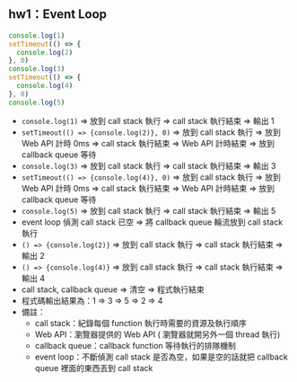 ## hw1：Event Loop

``` js
console.log(1)
setTimeout(() => {
  console.log(2)
}, 0)
console.log(3)
setTimeout(() => {
  console.log(4)
}, 0)
console.log(5)
```

- `console.log(1)` ⇒ 放到 call stack 執行 ⇒ call stack 執行結束 ⇒ 輸出 1
- `setTimeout(() => {console.log(2)}, 0)` ⇒ 放到 call stack 執行 ⇒ 放到 Web API 計時 0ms ⇒ call stack 執行結束 ⇒ Web API 計時結束 ⇒ 放到 callback queue 等待
- `console.log(3)` ⇒ 放到 call stack 執行 ⇒ call stack 執行結束 ⇒ 輸出 3
- `setTimeout(() => {console.log(4)}, 0)` ⇒ 放到 call stack 執行 ⇒ 放到 Web API 計時 0ms ⇒ call stack 執行結束 ⇒ Web API 計時結束 ⇒ 放到 callback queue 等待
- `console.log(5)` ⇒ 放到 call stack 執行 ⇒ call stack 執行結束 ⇒ 輸出 5
- event loop 偵測 call stack 已空 ⇒ 將 callback queue 輪流放到 call stack 執行
- `() => {console.log(2)}` ⇒ 放到 call stack 執行 ⇒ call stack 執行結束 ⇒ 輸出 2
- `() => {console.log(4)}` ⇒ 放到 call stack 執行 ⇒ call stack 執行結束 ⇒ 輸出 4
- call stack, callback queue ⇒ 清空 ⇒ 程式執行結束
- 程式碼輸出結果為：1 ⇒ 3 ⇒ 5 ⇒ 2 ⇒ 4
- 備註：
    - call stack：紀錄每個 function 執行時需要的資源及執行順序
    - Web API：瀏覽器提供的 Web API ( 瀏覽器就開另外一個 thread 執行)
    - callback queue：callback function 等待執行的排隊機制
    - event loop：不斷偵測 call stack 是否為空，如果是空的話就把 callback queue 裡面的東西丟到 call stack